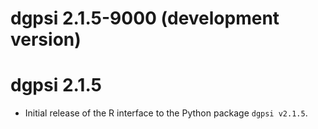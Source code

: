 # dgpsi 2.1.5-9000 (development version)

# dgpsi 2.1.5

-   Initial release of the R interface to the Python package `dgpsi v2.1.5`.
